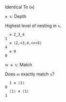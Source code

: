 Identical To (`≡`)

`≡ 𝕩`: Depth

Highest level of nesting in `𝕩`.
```
  ≡ 2‿3‿4
1
  ≡ ⟨2,<3,4,<<<5⟩
4
  ≡ 9
0
```

`𝕨 ≡ 𝕩`: Match

Does `𝕨` exactly match `𝕩`?
```
  1 ≡ ⟨1⟩
0
  ⟨1⟩ ≡ ⟨1⟩
1
```